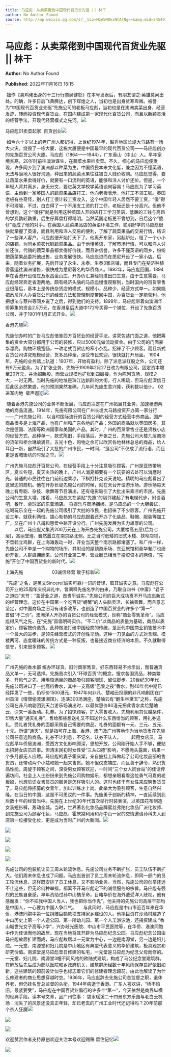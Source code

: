 ```yaml
---
title: 马应彪：从卖菜佬到中国现代百货业先驱 || 林干
author: No Author Found
source: http://mp.weixin.qq.com/s?__biz=MzA5MDkxNTA4Ng==&amp;mid=2454912841&amp;idx=1&amp;sn=aeae5f73da2267e9cff27adb70f48380&amp;chksm=87a23728b0d5be3e010afe548313b31c4ae9a70e95b7c4f03a637e12520d538554b1402e10b0&poc_token=HJ_Do2ejHyO-wNZGG8Q1S8FdPgy1YBBEob-nUEme
---
```


# 马应彪：从卖菜佬到中国现代百货业先驱 || 林干

**Author:** No Author Found

**Published:** 2022年11月16日 16:15

 拙作《卖鸡佬出身的十三行行商吴健彰》在本号发表后，有朋友谓之:英雄莫问出处。的确，许多日后飞黄腾达，创下辉煌之人，当初也是出身贫寒卑微。被誉为“中国现代百货业先驱”先施公司的老板马应彪，当初也是在澳洲卖菜出身，经营发迹，转而投资现代百货业，在国内建成第一家现代化百货公司，而且以新颖灵活的经营手法，开现代经营模式之先河。![](https://mmbiz.qpic.cn/mmbiz_jpg/PJWG74pLsMayvR1AyLpp1OwsWXJhmAMu6hEnyJ4hyVxh2jeFxNGwngJfdXCj1cuXFPwvvJjPH1NhDydQF15CRA/640?wx_fmt=jpeg)

马应彪01卖菜起家  百货创业![](https://mmbiz.qpic.cn/mmbiz_jpg/PJWG74pLsMajK9DcmMOrmqQibTfK9AiaxXBsR9Y8hHFaWtBIhQax9d5NEJUXQCqE61gb5sIQZzFkVtiakqFSw2ODQ/640)

 如今六十岁以上的老广州人都记得，上世纪1974年，越秀地区长堤大马路有一场大火灾，烧毁了一栋大厦，这栋大厦便是中国最早的现代百货公司——马应彪创办的先施百货公司大厦。马应彪（1864——1944），广东香山（中山）人。早年家境贫寒，20岁时前往澳洲谋生，在蔬菜水果档卖菜。不久，细心的马应彪便发现，许多同乡到了澳洲都以种菜为生。中国侨民本来文化低，兼之因为不懂英语，无法与当地人很好沟通，种出来的蔬菜水果往往被白人贱价收购。马应彪觉得，要让蔬菜水果卖得好价，就要有一口流利的英语，能够和洋人讨价还价。但是，一个年轻人背井离乡，身无分文，要进英文学校学英语谈何容易！马应彪为了学习英语，主动到一家英国人的蔬菜果品店打工，他向老板表示，他打工不领工钱。英国老板有些奇怪，别人打工很计较工资收入，这个中国年轻人居然不要工资，“傻”得不可理喻，不过，白白得了一个不用支工资的打工仔，老板还是十分高兴。但他不曾想到，这个“傻仔”就是利用这种英国人开的店打工学习英语，低廉的工钱与高昂的学费孰轻孰重，后生仔算盘打得精明。当然英国老板更不曾想到，日后这个“傻仔”竟成了他的对手。在英国人蔬菜果品店的英语环境工作，聪明好学的马应彪很快就掌握了英语，而且利用和洋人交易的便利，了解了蔬菜果品的交易行情，结识了一些洋人客户。马应彪便开始打天下了。他离开东家，另起炉灶，租了一个小小的店铺，为同乡菜农代销蔬菜果品。由于他懂英语，了解市场行情，可以和洋人讨价还价，代销的蔬菜果品都卖得好价钱，而且讲信誉，许多不懂英语的同乡，纷纷把蔬菜果品委托他出售，业务发展很快。马应彪进而在悉尼开设了一家小店。后来，随着业务扩展，先后开设了永生、永泰、生泰3家店铺，而且专门在斐济种植香蕉运往澳洲销售，很快成为悉尼著名的华侨商人。1892年，马应彪回国，1894年在香港开设信庄及永昌金山庄，开办侨汇兼经销进出口生意。由于生意需要，马应彪经常奔走省港两地。颇有经济头脑的马应彪慢慢观察到，当时国内的百货零售业很落后，基本上是传统杂货店的模式，规模小，品种少，经营方式单一。如果能把悉尼洋人办百货公司的经营方法和管理制度带回中国，办百货业一定能获利。他把想法与蔡兴等同乡说了之后，得到他们的支持。1899年，马应彪带着向澳洲华侨筹集的资金2.5万元，在香港皇后大道中172号买得一个铺位，开设了先施百货公司，并于1901年1月正式开业。![](https://mmbiz.qpic.cn/mmbiz_png/bL2iaicTYdZn6ePGuiagickia7Moiccw89VE7xw4iaBCeuxxOUkFt1KTaT1ejuiay7C8GcUxCHlOpx98yOlV6YJqibAlCKw/640?wx_fmt=png)

香港先施![](https://mmbiz.qpic.cn/mmbiz_jpg/PJWG74pLsMajK9DcmMOrmqQibTfK9AiaxX8a0N8ndfMEHyWYMVPIwWmJiaibwUtoFh7GTu0vNpJYiaAHiaXou6mbxojA/640)

先施创办时的广告马应彪借鉴西方百货业的经营手法，讲究包装门面之道，他把筹集的资金大部分都用于公司的装修，只以5000元做流动资金。由于公司的门面豪华漂亮，购物环境宽畅，一改老式百货店的窄小杂乱，招徕了不少顾客。而且新式百货公司讲究规模经营，货多品种全，深受市民欢迎。很快就打开局面。 1904年，先施的业务踏上轨道：1907年，开始有盈利，除了派息派红股之外，公司还有9万元盈余。为了扩张业务，先施于1909年2月27日改为有限公司，固定资本增至20万元，并添招新股。而营业规模也扩张到四层楼，作为陈列货场，规模之大，一时无两。当时先施的地址是珠江边新辟的大街，行人稀疏，但马应彪深信日后此区必然繁盛，他的预测果然准确，几年间先施生意兴隆，获利数以倍计。 02进军内地  蜚声遐迩![](https://mmbiz.qpic.cn/mmbiz_jpg/PJWG74pLsMajK9DcmMOrmqQibTfK9AiaxXoF7lE8F7a1zXMs0vsrDTSxFxSE1GZfnElnH3IAMicrT6ojpibVj1zFzw/640?wx_fmt=jpeg)

 随着香港先施公司的业务不断发展，马应彪决定在广州拓展其业务，加速穗港两地的商品流通。1914年，先施有限公司在广州长堤大马路投资开办第一家分行——广州先施公司， 以当时国际流行的百货公司的经营方式经营中外商品。国产商品很多是上海产品，也有广州和广东各地的产品；外国的商品就以英国居多，其次是德国、法国等欧洲国家和美国的产品。其时，广州的百货零售业还是货栈小店的经营方式，品种单一，款式陈旧，手段落后。开张之日，先施公司大楼几层商场的货架和柜台琳琅满目，五光十色，购物之余可以欣赏各地林林总总的商品，给人耳目一新，自然吸引了大批的广州市民，一时间，“逛公司”不仅成了流行语，而且更是省城街坊的时髦之举。![](https://mmbiz.qpic.cn/mmbiz_png/bL2iaicTYdZn6ePGuiagickia7Moiccw89VE7xw4iaBCeuxxOUkFt1KTaT1ejuiay7C8GcUxCHlOpx98yOlV6YJqibAlCKw/640?wx_fmt=png)

广州先施马应彪开百货公司，在经营手段上十分注意吸引顾客。广州是亚热带地区，夏长冬短，夏天炎热的晚上，广州人消夏都要有一个玩耍的去处可以消磨时光。普通的市民往往在门前街边乘凉，下棋打扑克谈天说地。精明的马应彪看出了这里边的商机。他在开办长堤先施公司的时候，就在天台开设游乐场。游乐场每天晚上有粤剧、杂技、歌舞等节目演出，还有电影吸引了大批出来乘凉的市民。先施公司的生意大增。接着，马应彪又在紧贴“先施”的隔邻建起了有电梯代步，附设酒吧、餐厅、桌球室的东亚酒店。 将娱乐与商场捆绑，是马应彪的一个大胆尝试，吃喝玩乐全在一起的先施公司吸引了大批的市民，也招徕了不少顾客。广州先施开设三年，就获利两倍。雄心勃勃的马应彪跟着还开办了化装品、鞋帽、服装等加工厂，又在广州十八甫和惠爱中路开设分行。广州先施发展为实力雄厚的公司。 　　以后，马应彪又集资200万元在上海开办先施公司，大厦楼高五层(后为七层)，富丽堂煌，巍然矗立在南京路北侧。比之当时低矮的旧式木楼、狭窄店铺，不啻鹤立鸡群，在上海滩轰动一时，开业当天整个南京路都堵塞了。和广州一样，先施公司不单是一个购物的场所，其附设的屋顶游乐场、东亚旅馆和豪华餐厅也纷纷开张，人群蜂拥而来。公司开业第二年，营业额已相当于投资资本的两倍，“先施”开创了中国百货业的新时代。![](https://mmbiz.qpic.cn/mmbiz_jpg/PJWG74pLsMajK9DcmMOrmqQibTfK9AiaxX0UYunXGdQPABVkG7DdDX8D2J6ibnaSD57Wa2vOgXZcL8eSDjLSj2Yhw/640)

上海先施                       03诚信经营 敢于标新![](https://mmbiz.qpic.cn/mmbiz_jpg/PJWG74pLsMajK9DcmMOrmqQibTfK9AiaxXtK9E9GicRXrdwUf5BTmp7no7VDpn5LichAoUpJuQs1ib9ePWsiaX6dBYDg/640)

 “先施”之名，是英文Sincere(诚实可靠)一词的音译，取其诚实之意。马应彪在公司开业的25周年庆祝典礼中，曾阐释先施名字的由来，乃取自四书《中庸》“君子之道四”末节：“盖营业之道，首贵乎诚实。”先施公司的巨大成功离不开马应彪新式的经营理念。这位在中国第一个吃百货“螃蟹”的人头脑灵活、长袖善舞，而且意志坚定，对中国商场之旧习有诸多改革，也创造了中国百货业的许多个“第一”：     首倡“不二价”。澳洲洋人开办的百货公司的经营模式，世称“商业零售革命”。马应彪得风气之先，在“先施”首倡明码实价。“不二价”以商品的质量为基础，商品以质定价，顾客按价选货。此种做法打破中国经商的传统，是近代中国商业销售技术中一个最大的进步，是领先经营模式的开创性举动。这种一刀见血的方式对含糊、模棱两可、态度暖昧的传统方式是一种反叛，也最接近商业经济的本质。不久就取得信誉，引来很多顾客。![](https://mmbiz.qpic.cn/mmbiz_png/bL2iaicTYdZn6ePGuiagickia7Moiccw89VE7xw4iaBCeuxxOUkFt1KTaT1ejuiay7C8GcUxCHlOpx98yOlV6YJqibAlCKw/640?wx_fmt=png)

![](https://mmbiz.qpic.cn/mmbiz_png/Ljib4So7yuWgkPsqicRMZgAp34sffkVUyl58r7d3IMLDce7OMpgbSU5mpMgtSXiaM5sqfWO7eye1cZFEJ3pQt9sBQ/640?wx_fmt=png)

广州先施的香水部 统办环球货。旧时商家售货，好东西轻易不肯示出，而普通货品又单一，无可选择。先施首次引入“环球百货”的概念，搜求各国货品，种类繁多，开风气之先，用琳琅满目的商品吸引顾客眼球、留住脚步。20世纪30年代，先施公司进口了一批高档香水，其中一支高级“巴黎之夜”香水，到40年代中期已经挥发了一些，仍标价1500港元，1947年何非凡、楚岫云担纲的非凡响剧团在广州首演《情僧偷渡潇湘馆》，连演300场满座，楚岫云有“翻生林黛玉”之称，先施公司在非凡响剧团到天台游乐场演出时，以最优惠价80港元把此香水卖给楚岫云，引来一番轰动。礼券。为了招徕顾客，扩大零售收入，先施利用其优越条件，印售大量“通天礼券”，售给那些想送礼又不知送什么东西恰当的顾客，用礼券送礼，受礼者凭礼券的面额采购自己需要的商品。礼券的面额有一元、三元、五元、十元。所谓“通天”，就是指可在上海、香港、澳门及广州等地作为当地货币在先施公司任意选购商品。礼券不计利息，不记名，认券不认人。 　　起用女店员。马应彪早年侨居澳洲，受西方文化影响颇深，思想开放。公司刚开始人手不够，便贴出招聘女店员启事。但清末民初时女性受“三从四德”影响，不愿抛头露面，结果一个多月都无人应聘。马应彪的妻子霍庆棠，亲自披挂上阵做起了公司化妆品部的售货员，还带动两个小姑和她一起来售货。她不但仪态端庄，而且善于辞令，熟识货品性能，周旋于顾客之间，深受男女顾客欢迎，一时间“三个女人同台站”的佳话传遍坊间，社会上人士纷纷来到先施公司购物娱乐，都想亲眼看看这位勇气可嘉的老板娘，也想见识女售货员的服务是怎样吸引人的。这时也终于有女性来应聘售货员了。马应彪将招募的女青年，加以训练才上岗。此举大为吸引顾客，生意自然兴隆。在当日的中国，这是不可思议的一件事。先施勇于创新的精神，一直延续到此后数十年的经营当中。先施在上世纪30年代首次举行时装表演，以英国花布制造女装短衫裤，轰动全城。当时，世界著名化妆品品牌蜜丝弗陀化妆品厂派化妆师、到先施公司为顾客化妆，马应彪、霍庆棠利用和孙中山一家的交情邀请孙科夫人到店第一位接受化妆，更是成为当时广州的大新闻。![](https://mmbiz.qpic.cn/mmbiz_jpg/PJWG74pLsMajK9DcmMOrmqQibTfK9AiaxXjNF6HjzT6EdkWZG2kM5cK2SpwhQCkSHRsUvK3cUYS9neJJvDge3Mvg/640)

![](https://mmbiz.qpic.cn/mmbiz_png/Ljib4So7yuWgIM7ul7KPyPelicJfZG8cwPd71T6oQqaPGLiaqH1tOYuhhtM3OCrukFRXvuZwaoPhCw5CJR0Nm9LBg/640?wx_fmt=png)

![](https://mmbiz.qpic.cn/mmbiz_png/Ljib4So7yuWgIM7ul7KPyPelicJfZG8cwPL819TibpbkibcichMBlVNPShcjDeGlnmS2BvgMJphwO2o6gZicBzhPZSHw/640?wx_fmt=png)

![](https://mmbiz.qpic.cn/mmbiz_jpg/PJWG74pLsMajK9DcmMOrmqQibTfK9AiaxXdynkY6FFgB2SxibZGwPXfoNgRhnYNCeA2BUAFz3Sn4n7ZG1dkvQItFQ/640)

![](https://mmbiz.qpic.cn/mmbiz_png/Ljib4So7yuWgIM7ul7KPyPelicJfZG8cwPeZVfWtUBrpn7T3MCYx0cL9KOHGw5boUF0hY15568fPIpaUfJDkTibtQ/640?wx_fmt=png)

先施公司的包装纸让员工周末轮流休息。先施公司业务不断扩张，员工队伍不断扩大。他们周末休息也成了问题。马应彪首创了员工周末轮流休息，即同一部门的员工轮流休息，这样既安排了员工休息，又不影响业务。当然，先施公司的创举还远不止这些，但无论何种举措，都离不开马应彪定下的诚信服务的宗旨。马应彪有强烈的民族自豪感，早年资助过孙中山搞革命，目睹华侨在海外遭受洋人歧视，他有感而发：“你不把我中国人当人，我也把你当作鬼”。他主持的先施公司高层干部均是中国人，一心要为中国人争口气。　　与此同时，马应彪是中山市近百年来在华侨、港澳同胞中第一位捐赠巨额款项支持家乡建设的人。他捐巨资在沙涌村建造了中山历史上第一个人造公园、第一所幼儿园、第一个人工游泳池，还捐资建成 “香山城世光女子高等小学”，兴办岐光医院、中山市平民医院等，在华侨、港澳同胞中传为佳话而他的故居。现在当地将其开辟为马应彪纪念公园。马应彪纪念公园由马应彪故居扩建而成，马应彪故居以一元堂为中心，一边是南源堂，另一边是妇儿院。一元堂、南源堂和妇儿院是中山地区有典型代表意义的华侨建筑，极具观赏和研究价值。南源堂是马应彪昔日修建的私宅，一元堂是马应彪为纪念父母而修的。一元堂、妇儿院、南源堂3幢不同风格的欧陆式建筑，构成了马公纪念堂建筑群。在解放后先后成为部队医院和乡政府机关，建筑群历经数十年风雨保存良好依旧如新，这些建筑的超前设计似乎也标志着它们的修建者理念超前，由此也解读了为什么修建者的商业思想穿越时空。1936年，马应彪辞去先施公司总监督之职，退休养老，但仍挂名誉总监督的头衔。1944年病逝于香港。广东人喜欢讲，“桥不怕旧，最紧要受”，马应彪在中国百货业倡行的许多个“第一”，今天依然是商界纵横的经典手段。读本号文章，品广州往事： 碧水瑶溪二十四景东方乐园与老白云机场：消失了的风景还没真正年轻，却已老去的广州工业时代还记得吗？20年前那个杀人狂魔![](https://mmbiz.qpic.cn/mmbiz_png/Ljib4So7yuWgIM7ul7KPyPelicJfZG8cwP6Vs3jDicKora5ppfpHOjYBnkVCs7icRI8GjVLR9RTlGiciaC0oCsZOKFEQ/640?wx_fmt=png)

![](https://mmbiz.qpic.cn/mmbiz_gif/PJWG74pLsMayvR1AyLpp1OwsWXJhmAMusfs1pQabdPdhBk4997RJ6orCd8NJIkE6QtgAQLO9aEydzZrVqqk7ew/640?wx_fmt=gif)

![](https://mmbiz.qpic.cn/mmbiz_gif/PJWG74pLsMY4kze1RswORlwIruFfBicEYeomLV8Tjs3AO8zO5OIk2usXQ2wZOicfrAxou4MXF2OLDPUcfQiafn3SA/640?wx_fmt=gif)



欢迎赞赏作者支持原创欢迎关注本号欢迎赐稿 留住记忆![](https://mmbiz.qpic.cn/mmbiz_jpg/PJWG74pLsMZickoqriacfLOn0OaCGRcJBj30Jxmt7p8bjtY9aG11S2MRJpdx8pNHiaiaskJ0DpaddLeLiamX4g57wrQ/640?wx_fmt=jpeg)

![](https://mmbiz.qpic.cn/mmbiz_png/PJWG74pLsMbxzxSWsbSxWa401icEeDUWiawxAxbdgTq3LmtribGicfmgEgabFONInhdrQRwY9Y4pmxRGlAoaQAaMDA/640?wx_fmt=png)



